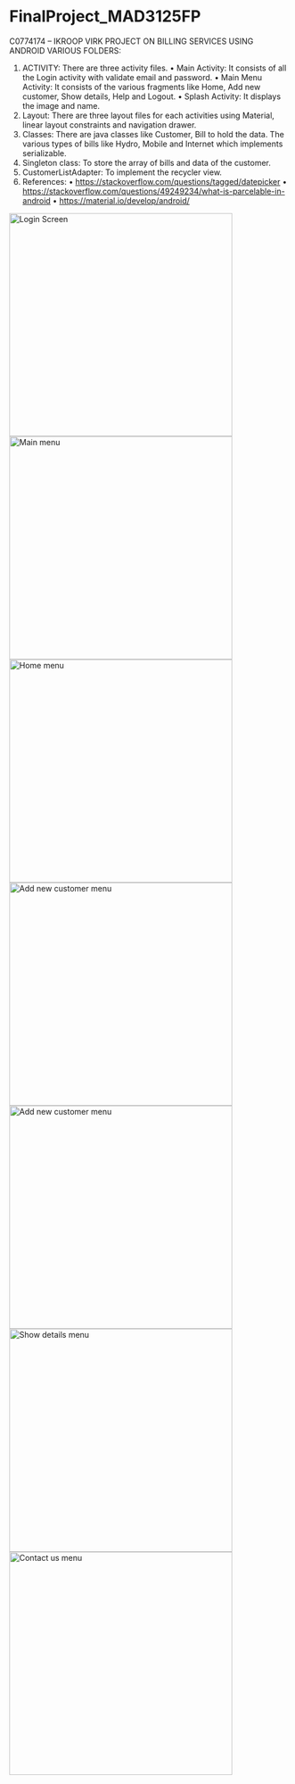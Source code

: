 # FinalProject_MAD3125FP
C0774174 – IKROOP VIRK
PROJECT ON BILLING SERVICES USING ANDROID
VARIOUS FOLDERS:
1)	ACTIVITY: There are three activity files.
•	Main Activity: It consists of all the Login activity with validate email and password.
•	Main Menu Activity: It consists of the various fragments like Home, Add new customer, Show details, Help and Logout.
•	Splash Activity: It displays the image and name.
2)	Layout: There are three layout files for each activities using Material, linear layout constraints and navigation drawer.
3)	Classes: There are java classes like Customer, Bill to hold the data. The various types of bills like Hydro, Mobile and Internet which implements serializable.
4)	Singleton class: To store the array of bills and data of the customer.
5)	CustomerListAdapter: To implement the recycler view.
6)	References: 
•	https://stackoverflow.com/questions/tagged/datepicker
•	https://stackoverflow.com/questions/49249234/what-is-parcelable-in-android
•	https://material.io/develop/android/
<img src="https://s4.gifyu.com/images/Screen-Shot-2020-04-20-at-9.09.13-PM.png" alt="Login Screen" height="400" width="400" border="0">
<img src="https://s4.gifyu.com/images/Screen-Shot-2020-04-20-at-9.10.56-PM.png" alt="Main menu" height="400" width="400" border="0">
<img src="https://s4.gifyu.com/images/Screen-Shot-2020-04-20-at-9.10.15-PM.png" alt="Home menu" height="400" width="400" border="0">
<img src="https://s4.gifyu.com/images/Screen-Shot-2020-04-20-at-9.11.50-PM-1.png" alt="Add new customer menu" height="400" width="400" border="0">
<img src="https://s4.gifyu.com/images/Screen-Shot-2020-04-20-at-9.11.50-PM.png" alt="Add new customer menu" height="400" width="400" border="0">
<img src="https://s4.gifyu.com/images/Screen-Shot-2020-04-20-at-9.12.25-PM.png" alt="Show details menu" height="400" width="400" border="0">
<img src="https://s4.gifyu.com/images/Screen-Shot-2020-04-20-at-9.13.16-PM.png" alt="Contact us menu" height="400" width="400" border="0">
